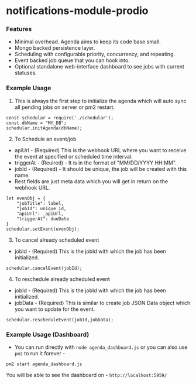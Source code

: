 # notifications-module-prodio

### Features

* Minimal overhead. Agenda aims to keep its code base small.
* Mongo backed persistence layer.
* Scheduling with configurable priority, concurrency, and repeating.
* Event backed job queue that you can hook into.
* Optional standalone web-interface dashboard to see jobs with current statuses.

### Example Usage

1. This is always the first step to initialize the agenda which will auto sync all pending jobs on server or pm2 restart.

```
const schedular = require('./schedular');
const dbName = "MY_DB";
schedular.initAgenda(dbName);

```

2. To Schedule an event/job

* apiUrl - (Required) This is the webhook URL where you want to receive the event at specified or scheduled time interval.
* triggerAt - (Reuired) - It is in the format of "MM/DD/YYYY HH:MM".
* jobId - (Required) - It should be unique, the job will be created with this name.
* Rest fields are just meta data which you will get in return on the webhook URL.

```
let evenObj = {
    "jobTitle": label,
    "jobId": unique_id,
    "apiUrl": _apiUrl,
    "triggerAt": dueDate
}
schedular.setEvent(evenObj);
```

3. To cancel already scheduled event

* jobId - (Required) This is the jobId with which the job has been initialized.

```
schedular.cancelEvent(jobId);
```

4. To reschedule already scheduled event

* jobId - (Required) This is the jobId with which the job has been initialized.
* jobData - (Required) This is similar to create job JSON Data object which you want to update for the event.

```
schedular.rescheduleEvent(jobId,jobData);
```

### Example Usage (Dashboard)

* You can run directly with `node agenda_dashboard.js` or you can also use `pm2` to run it forever -

```
pm2 start agenda_dashboard.js
```

You will be able to see the dashboard on - `http://localhost:5959/`
